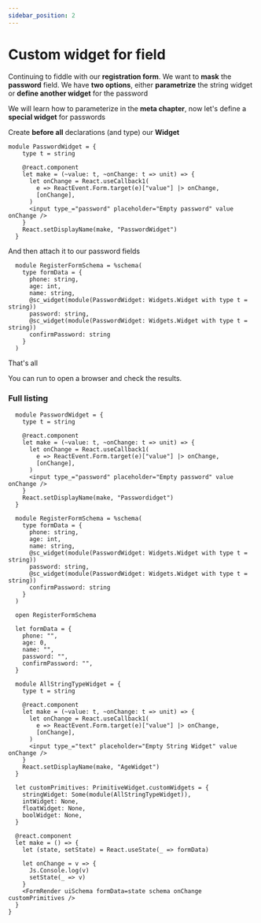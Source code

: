 ```yaml
---
sidebar_position: 2
---
```


# Custom widget for field

Continuing to fiddle with our **registration form**. We want to **mask** the **password** field.
We have **two options**, either **parametrize** the string widget or **define another widget** for the password

We will learn how to parameterize in the **meta chapter**, now let's define a **special widget** for passwords

Create **before all** declarations (and type) our **Widget**

```reason
module PasswordWidget = {
    type t = string

    @react.component
    let make = (~value: t, ~onChange: t => unit) => {
      let onChange = React.useCallback1(
        e => ReactEvent.Form.target(e)["value"] |> onChange,
        [onChange],
      )
      <input type_="password" placeholder="Empty password" value onChange />
    }
    React.setDisplayName(make, "PasswordWidget")
  }
```

And then attach it to our password fields

```reason
  module RegisterFormSchema = %schema(
    type formData = {
      phone: string,
      age: int,
      name: string,
      @sc_widget(module(PasswordWidget: Widgets.Widget with type t = string))
      password: string,
      @sc_widget(module(PasswordWidget: Widgets.Widget with type t = string))
      confirmPassword: string
    }
  )
```

That's all

You can run to open a browser and check the results.

### Full listing

```reason
  module PasswordWidget = {
    type t = string

    @react.component
    let make = (~value: t, ~onChange: t => unit) => {
      let onChange = React.useCallback1(
        e => ReactEvent.Form.target(e)["value"] |> onChange,
        [onChange],
      )
      <input type_="password" placeholder="Empty password" value onChange />
    }
    React.setDisplayName(make, "Passwordidget")
  }

  module RegisterFormSchema = %schema(
    type formData = {
      phone: string,
      age: int,
      name: string,
      @sc_widget(module(PasswordWidget: Widgets.Widget with type t = string))
      password: string,
      @sc_widget(module(PasswordWidget: Widgets.Widget with type t = string))
      confirmPassword: string
    }
  )

  open RegisterFormSchema

  let formData = {
    phone: "",
    age: 0,
    name: "",
    password: "",
    confirmPassword: "",
  }

  module AllStringTypeWidget = {
    type t = string

    @react.component
    let make = (~value: t, ~onChange: t => unit) => {
      let onChange = React.useCallback1(
        e => ReactEvent.Form.target(e)["value"] |> onChange,
        [onChange],
      )
      <input type_="text" placeholder="Empty String Widget" value onChange />
    }
    React.setDisplayName(make, "AgeWidget")
  }

  let customPrimitives: PrimitiveWidget.customWidgets = {
    stringWidget: Some(module(AllStringTypeWidget)),
    intWidget: None,
    floatWidget: None,
    boolWidget: None,
  }

  @react.component
  let make = () => {
    let (state, setState) = React.useState(_ => formData)

    let onChange = v => {
      Js.Console.log(v)
      setState(_ => v)
    }
    <FormRender uiSchema formData=state schema onChange customPrimitives />
  }
}
```